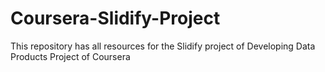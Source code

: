 # Coursera-Slidify-Project
This repository has all resources  for the Slidify project of Developing Data Products Project of Coursera
